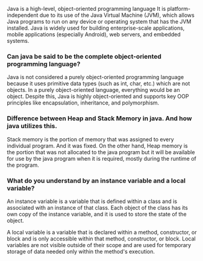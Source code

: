 Java is a high-level, object-oriented programming language  It is platform-independent due to its use of the Java Virtual Machine (JVM), which allows Java programs to run on any device or operating system that has the JVM installed. Java is widely used for building enterprise-scale applications, mobile applications (especially Android), web servers, and embedded systems.

### Can java be said to be the complete object-oriented programming language?

Java is not considered a purely object-oriented programming language because it uses primitive data types (such as int, char, etc.) which are not objects. In a purely object-oriented language, everything would be an object. Despite this, Java is highly object-oriented and supports key OOP principles like encapsulation, inheritance, and polymorphism.


### Difference between Heap and Stack Memory in java. And how java utilizes this.

Stack memory is the portion of memory that was assigned to every individual program. And it was fixed. On the other hand, Heap memory is the portion that was not allocated to the java program but it will be available for use by the java program when it is required, mostly during the runtime of the program.

### What do you understand by an instance variable and a local variable?

An instance variable is a variable that is defined within a class and is associated with an instance of that class. Each object of the class has its own copy of the instance variable, and it is used to store the state of the object.

A local variable is a variable that is declared within a method, constructor, or block and is only accessible within that method, constructor, or block. Local variables are not visible outside of their scope and are used for temporary storage of data needed only within the method's execution.